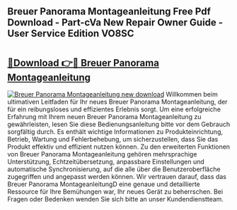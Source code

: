 ## Breuer Panorama Montageanleitung Free Pdf Download - Part-cVa New Repair Owner Guide - User Service Edition VO8SC

# <h2><a href="http://df8bzu.blite.top/?on=Breuer+Panorama+Montageanleitung">🔗Download 👉🔴 Breuer Panorama Montageanleitung</a></h2>

[![Breuer Panorama Montageanleitung new download](https://i.imgur.com/lujVjoI.png)](http://df8bzu.blite.top/?on=Breuer+Panorama+Montageanleitung)
Willkommen beim ultimativen Leitfaden für Ihr neues Breuer Panorama Montageanleitung, der für ein reibungsloses und effizientes Erlebnis sorgt. Um eine erfolgreiche Erfahrung mit Ihrem neuen Breuer Panorama Montageanleitung zu gewährleisten, lesen Sie diese Bedienungsanleitung bitte vor dem Gebrauch sorgfältig durch. Es enthält wichtige Informationen zu Produkteinrichtung, Betrieb, Wartung und Fehlerbehebung, um sicherzustellen, dass Sie das Produkt effektiv und effizient nutzen können. Zu den erweiterten Funktionen von Breuer Panorama Montageanleitung gehören mehrsprachige Unterstützung, Echtzeitübersetzung, anpassbare Einstellungen und automatische Synchronisierung, auf die alle über die Benutzeroberfläche zugegriffen und angepasst werden können. Wir vertrauen darauf, dass das Breuer Panorama MontageanleitungD eine genaue und detaillierte Ressource für Ihre Bemühungen war, Ihr neues Gerät zu beherrschen. Bei Fragen oder Bedenken wenden Sie sich bitte an unser Kundendienstteam.
